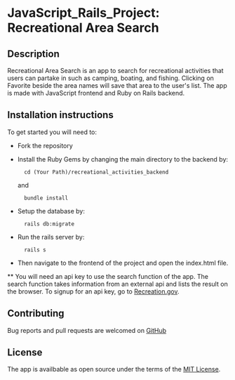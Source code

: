 # JavaScript_Rails_Project: Recreational Area Search

## Description

Recreational Area Search is an app to search for recreational activities that users can partake in such as camping, boating, and fishing.
Clicking on Favorite beside the area names will save that area to the user's list.
The app is made with JavaScript frontend and Ruby on Rails backend.

## Installation instructions

To get started you will need to:

* Fork the repository
* Install the Ruby Gems by changing the main directory to the backend by:

        cd (Your Path)/recreational_activities_backend

  and

        bundle install

* Setup the database by:

        rails db:migrate

* Run the rails server by:

        rails s

* Then navigate to the frontend of the project and open the index.html file.

** You will need an api key to use the search function of the app. The search function takes information from an external api and lists the result on the browser. To signup for an api key, go to [Recreation.gov](https://ridb.recreation.gov/).

## Contributing

Bug reports and pull requests are welcomed on [GitHub](https://github.com/Dice-K39/JavaScript_Rails_Project)

## License

The app is availbable as open source under the terms of the [MIT License](https://opensource.org/licenses/MIT).
